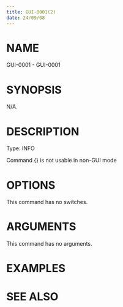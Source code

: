 ```yaml
---
title: GUI-0001(2)
date: 24/09/08
---
```


# NAME

GUI-0001 - GUI-0001

# SYNOPSIS

N/A.

# DESCRIPTION

Type: INFO

Command {} is not usable in non-GUI mode

# OPTIONS

This command has no switches.

# ARGUMENTS

This command has no arguments.

# EXAMPLES

# SEE ALSO

